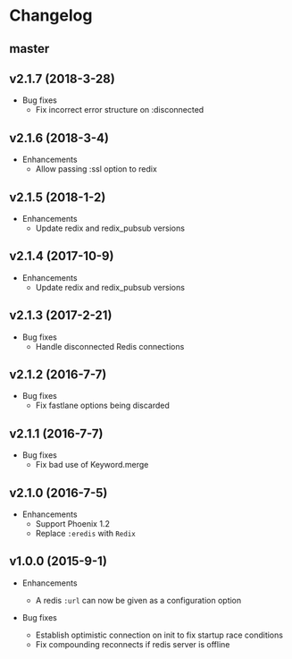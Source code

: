 # Changelog

## master

## v2.1.7 (2018-3-28)

* Bug fixes
  * Fix incorrect error structure on :disconnected

## v2.1.6 (2018-3-4)

* Enhancements
  * Allow passing :ssl option to redix

## v2.1.5 (2018-1-2)

* Enhancements
  * Update redix and redix\_pubsub versions

## v2.1.4 (2017-10-9)

* Enhancements
  * Update redix and redix\_pubsub versions

## v2.1.3 (2017-2-21)

* Bug fixes
  * Handle disconnected Redis connections

## v2.1.2 (2016-7-7)

* Bug fixes
  * Fix fastlane options being discarded


## v2.1.1 (2016-7-7)

* Bug fixes
  * Fix bad use of Keyword.merge

## v2.1.0 (2016-7-5)

* Enhancements
  * Support Phoenix 1.2
  * Replace `:eredis` with `Redix`

## v1.0.0 (2015-9-1)

* Enhancements
  * A redis `:url` can now be given as a configuration option

* Bug fixes
  * Establish optimistic connection on init to fix startup race conditions
  * Fix compounding reconnects if redis server is offline

